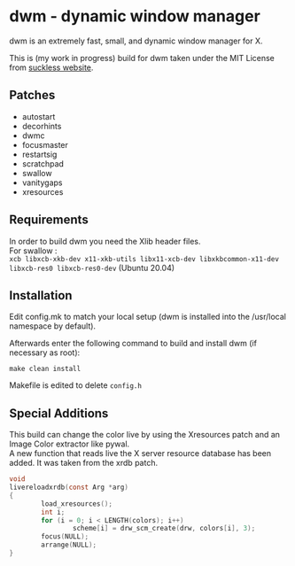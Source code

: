 # dwm - dynamic window manager

dwm is an extremely fast, small, and dynamic window manager for X.

This is (my work in progress) build for dwm taken under the MIT License from [suckless website](https://dwm.suckless.org/).

## Patches

+ autostart
+ decorhints
+ dwmc
+ focusmaster
+ restartsig
+ scratchpad
+ swallow
+ vanitygaps
+ xresources


## Requirements

In order to build dwm you need the Xlib header files.  
For swallow :  
`xcb libxcb-xkb-dev x11-xkb-utils libx11-xcb-dev libxkbcommon-x11-dev libxcb-res0 libxcb-res0-dev` (Ubuntu 20.04)


## Installation

Edit config.mk to match your local setup (dwm is installed into the /usr/local namespace by default).

Afterwards enter the following command to build and install dwm (if necessary as root):

`make clean install`

Makefile is edited to delete `config.h`

## Special Additions

This build can change the color live by using the Xresources patch and an Image Color extractor like pywal.  
A new function that reads live the X server resource database has been added. It was taken from the xrdb patch.  

```C
void
livereloadxrdb(const Arg *arg)
{
        load_xresources();
        int i;
        for (i = 0; i < LENGTH(colors); i++)
                scheme[i] = drw_scm_create(drw, colors[i], 3);
        focus(NULL);
        arrange(NULL);
}
```

